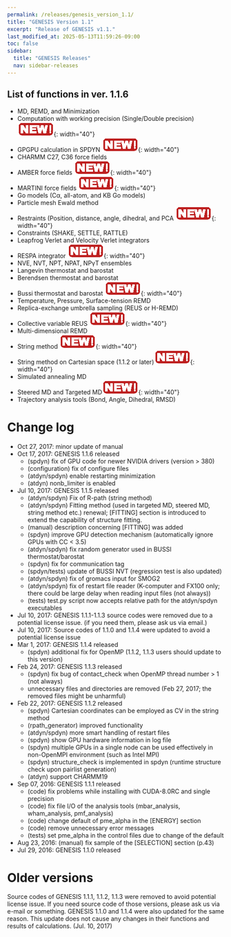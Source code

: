 ```yaml
---
permalink: /releases/genesis_version_1.1/
title: "GENESIS Version 1.1"
excerpt: "Release of GENESIS v1.1."
last_modified_at: 2025-05-13T11:59:26-09:00
toc: false
sidebar:
  title: "GENESIS Releases"
  nav: sidebar-releases
---
```


##  List of functions in ver. 1.1.6 

-   MD, REMD, and Minimization
-   Computation with working precision (Single/Double precision) ![](/assets/images/2016_04_icon4neworange.gif){: width="40"}
-   GPGPU calculation in SPDYN ![](/assets/images/2016_04_icon4neworange.gif){: width="40"}
-   CHARMM C27, C36 force fields
-   AMBER force fields ![](/assets/images/2016_04_icon4neworange.gif){: width="40"}
-   MARTINI force fields ![](/assets/images/2016_04_icon4neworange.gif){: width="40"}
-   Go models (Cα, all-atom, and KB Go models)
-   Particle mesh Ewald method
-   Restraints (Position, distance, angle, dihedral, and PCA ![](/assets/images/2016_04_icon4neworange.gif){: width="40"}
-   Constraints (SHAKE, SETTLE, RATTLE)
-   Leapfrog Verlet and Velocity Verlet integrators
-   RESPA integrator ![](/assets/images/2016_04_icon4neworange.gif){: width="40"}
-   NVE, NVT, NPT, NPAT, NPγT ensembles
-   Langevin thermostat and barostat
-   Berendsen thermostat and barostat
-   Bussi thermostat and barostat ![](/assets/images/2016_04_icon4neworange.gif){: width="40"}
-   Temperature, Pressure, Surface-tension REMD
-   Replica-exchange umbrella sampling (REUS or H-REMD)
-   Collective variable REUS ![](/assets/images/2016_04_icon4neworange.gif){: width="40"}
-   Multi-dimensional REMD
-   String method ![](/assets/images/2016_04_icon4neworange.gif){: width="40"}
-   String method on Cartesian space (1.1.2 or later)![](/assets/images/2016_04_icon4neworange.gif){: width="40"}
-   Simulated annealing MD
-   Steered MD and Targeted MD![](/assets/images/2016_04_icon4neworange.gif){: width="40"}
-   Trajectory analysis tools (Bond, Angle, Dihedral, RMSD)

# Change log

-   Oct 27, 2017: minor update of manual
-   Oct 17, 2017: GENESIS 1.1.6 released
    -   (spdyn) fix of GPU code for newer NVIDIA drivers (version \>
        380)
    -   (configuration) fix of configure files
    -   (atdyn/spdyn) enable restarting minimization
    -   (atdyn) nonb_limiter is enabled
-   Jul 10, 2017: GENESIS 1.1.5 released
    -   (atdyn/spdyn) Fix of R-path (string method)
    -   (atdyn/spdyn) Fitting method (used in targeted MD, steered MD,
        string method etc.) renewal; \[FITTING\] section is introduced
        to extend the capability of structure fitting.
    -   (manual) description concerning \[FITTING\] was added
    -   (spdyn) improve GPU detection mechanism (automatically ignore
        GPUs with CC \< 3.5)
    -   (atdyn/spdyn) fix random generator used in BUSSI
        thermostat/barostat
    -   (spdyn) fix for communication tag
    -   (spdyn/tests) update of BUSSI NVT (regression test is also
        updated)
    -   (atdyn/spdyn) fix of gromacs input for SMOG2
    -   (atdyn/spdyn) fix of restart file reader (K-computer and FX100
        only; there could be large delay when reading input files (not
        always))
    -   (tests) test.py script now accepts relative path for the
        atdyn/spdyn executables
-   Jul 10, 2017: GENESIS 1.1.1-1.1.3 source codes were removed due to a
    potential license issue. (if you need them, please ask us via
    email.)
-   Jul 10, 2017: Source codes of 1.1.0 and 1.1.4 were updated to avoid
    a potential license issue
-   Mar 1, 2017: GENESIS 1.1.4 released
    -   (spdyn) additional fix for OpenMP (1.1.2, 1.1.3 users should
        update to this version)
-   Feb 24, 2017: GENESIS 1.1.3 released
    -   (spdyn) fix bug of contact_check when OpenMP thread number \> 1
        (not always)
    -   unnecessary files and directories are removed (Feb 27, 2017; the
        removed files might be unharmful)
-   Feb 22, 2017: GENESIS 1.1.2 released
    -   (spdyn) Cartesian coordinates can be employed as CV in the
        string method
    -   (rpath_generator) improved functionality
    -   (atdyn/spdyn) more smart handling of restart files
    -   (spdyn) show GPU hardware information in log file
    -   (spdyn) multiple GPUs in a single node can be used effectively
        in non-OpenMPI environment (such as Intel MPI)
    -   (spdyn) structure_check is implemented in spdyn (runtime
        structure check upon pairlist generation)
    -   (atdyn) support CHARMM19
-   Sep 07, 2016: GENESIS 1.1.1 released
    -   (code) fix problems while installing with CUDA-8.0RC and single
        precision
    -   (code) fix file I/O of the analysis tools (mbar_analysis,
        wham_analysis, pmf_analysis)
    -   (code) change default of pme_alpha in the \[ENERGY\] section
    -   (code) remove unnecessary error messages
    -   (tests) set pme_alpha in the control files due to change of the
        default
-   Aug 23, 2016: (manual) fix sample of the \[SELECTION\] section
    (p.43)
-   Jul 29, 2016: GENESIS 1.1.0 released

# Older versions

 Source codes of GENESIS 1.1.1, 1.1.2, 1.1.3 were removed to avoid potential
 license issue. If you need source code of those versions, please ask us via
 e-mail or something. GENESIS 1.1.0 and 1.1.4 were also updated for the same
 reason. This update does not cause any changes in their functions and results
 of calculations. (Jul.  10, 2017)
 
